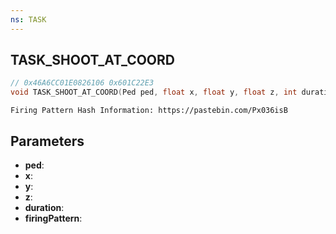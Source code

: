 ```yaml
---
ns: TASK
---
```

## TASK_SHOOT_AT_COORD

```c
// 0x46A6CC01E0826106 0x601C22E3
void TASK_SHOOT_AT_COORD(Ped ped, float x, float y, float z, int duration, Hash firingPattern);
```

```
Firing Pattern Hash Information: https://pastebin.com/Px036isB
```

## Parameters
* **ped**: 
* **x**: 
* **y**: 
* **z**: 
* **duration**: 
* **firingPattern**: 

